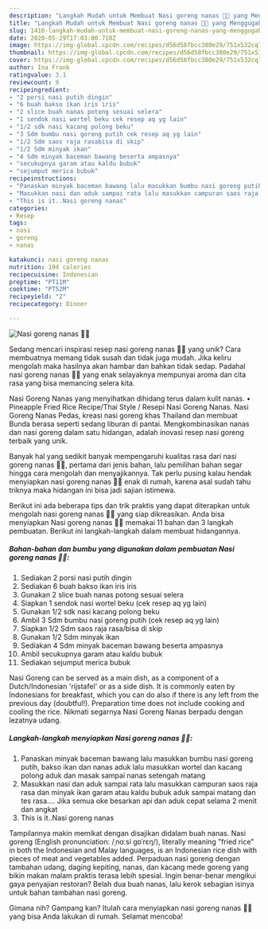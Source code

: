 ```yaml
---
description: "Langkah Mudah untuk Membuat Nasi goreng nanas 🍛🍍 yang Menggugah Selera"
title: "Langkah Mudah untuk Membuat Nasi goreng nanas 🍛🍍 yang Menggugah Selera"
slug: 1416-langkah-mudah-untuk-membuat-nasi-goreng-nanas-yang-menggugah-selera
date: 2020-05-29T17:03:00.718Z
image: https://img-global.cpcdn.com/recipes/d56d58fbcc380e29/751x532cq70/nasi-goreng-nanas-🍛🍍-foto-resep-utama.jpg
thumbnail: https://img-global.cpcdn.com/recipes/d56d58fbcc380e29/751x532cq70/nasi-goreng-nanas-🍛🍍-foto-resep-utama.jpg
cover: https://img-global.cpcdn.com/recipes/d56d58fbcc380e29/751x532cq70/nasi-goreng-nanas-🍛🍍-foto-resep-utama.jpg
author: Ina Frank
ratingvalue: 3.1
reviewcount: 9
recipeingredient:
- "2 porsi nasi putih dingin"
- "6 buah bakso ikan iris iris"
- "2 slice buah nanas potong sesuai selera"
- "1 sendok nasi wortel beku cek resep aq yg lain"
- "1/2 sdk nasi kacang polong beku"
- "3 Sdm bumbu nasi goreng putih cek resep aq yg lain"
- "1/2 Sdm saos raja rasabisa di skip"
- "1/2 Sdm minyak ikan"
- "4 Sdm minyak baceman bawang beserta ampasnya"
- "secukupnya garam atau kaldu bubuk"
- "sejumput merica bubuk"
recipeinstructions:
- "Panaskan minyak baceman bawang lalu masukkan bumbu nasi goreng putih, bakso ikan dan nanas aduk lalu masukkan wortel dan kacang polong aduk dan masak sampai nanas setengah matang"
- "Masukkan nasi dan aduk sampai rata lalu masukkan campuran saos raja rasa dan minyak ikan garam atau kaldu bubuk aduk sampai matang dan tes rasa.... Jika semua oke besarkan api dan aduk cepat selama 2 menit dan angkat"
- "This is it..Nasi goreng nanas"
categories:
- Resep
tags:
- nasi
- goreng
- nanas

katakunci: nasi goreng nanas 
nutrition: 194 calories
recipecuisine: Indonesian
preptime: "PT11M"
cooktime: "PT52M"
recipeyield: "2"
recipecategory: Dinner

---
```



![Nasi goreng nanas 🍛🍍](https://img-global.cpcdn.com/recipes/d56d58fbcc380e29/751x532cq70/nasi-goreng-nanas-🍛🍍-foto-resep-utama.jpg)

Sedang mencari inspirasi resep nasi goreng nanas 🍛🍍 yang unik? Cara membuatnya memang tidak susah dan tidak juga mudah. Jika keliru mengolah maka hasilnya akan hambar dan bahkan tidak sedap. Padahal nasi goreng nanas 🍛🍍 yang enak selayaknya mempunyai aroma dan cita rasa yang bisa memancing selera kita.

Nasi Goreng Nanas yang menyihatkan dihidang terus dalam kulit nanas. • Pineapple Fried Rice Recipe/Thai Style / Resepi Nasi Goreng Nanas. Nasi Goreng Nanas Pedas, kreasi nasi goreng khas Thailand dan membuat Bunda berasa seperti sedang liburan di pantai. Mengkombinasikan nanas dan nasi goreng dalam satu hidangan, adalah inovasi resep nasi goreng terbaik yang unik.

Banyak hal yang sedikit banyak mempengaruhi kualitas rasa dari nasi goreng nanas 🍛🍍, pertama dari jenis bahan, lalu pemilihan bahan segar hingga cara mengolah dan menyajikannya. Tak perlu pusing kalau hendak menyiapkan nasi goreng nanas 🍛🍍 enak di rumah, karena asal sudah tahu triknya maka hidangan ini bisa jadi sajian istimewa.


Berikut ini ada beberapa tips dan trik praktis yang dapat diterapkan untuk mengolah nasi goreng nanas 🍛🍍 yang siap dikreasikan. Anda bisa menyiapkan Nasi goreng nanas 🍛🍍 memakai 11 bahan dan 3 langkah pembuatan. Berikut ini langkah-langkah dalam membuat hidangannya.

<!--inarticleads1-->

##### Bahan-bahan dan bumbu yang digunakan dalam pembuatan Nasi goreng nanas 🍛🍍:

1. Sediakan 2 porsi nasi putih dingin
1. Sediakan 6 buah bakso ikan iris iris
1. Gunakan 2 slice buah nanas potong sesuai selera
1. Siapkan 1 sendok nasi wortel beku (cek resep aq yg lain)
1. Gunakan 1/2 sdk nasi kacang polong beku
1. Ambil 3 Sdm bumbu nasi goreng putih (cek resep aq yg lain)
1. Siapkan 1/2 Sdm saos raja rasa/bisa di skip
1. Gunakan 1/2 Sdm minyak ikan
1. Sediakan 4 Sdm minyak baceman bawang beserta ampasnya
1. Ambil secukupnya garam atau kaldu bubuk
1. Sediakan sejumput merica bubuk


Nasi Goreng can be served as a main dish, as a component of a Dutch/Indonesian &#39;rijstafel&#39; or as a side dish. It is commonly eaten by Indonesians for breakfast, which you can do also if there is any left from the previous day (doubtful!). Preparation time does not include cooking and cooling the rice. Nikmati segarnya Nasi Goreng Nanas berpadu dengan lezatnya udang. 

<!--inarticleads2-->

##### Langkah-langkah menyiapkan Nasi goreng nanas 🍛🍍:

1. Panaskan minyak baceman bawang lalu masukkan bumbu nasi goreng putih, bakso ikan dan nanas aduk lalu masukkan wortel dan kacang polong aduk dan masak sampai nanas setengah matang
1. Masukkan nasi dan aduk sampai rata lalu masukkan campuran saos raja rasa dan minyak ikan garam atau kaldu bubuk aduk sampai matang dan tes rasa.... Jika semua oke besarkan api dan aduk cepat selama 2 menit dan angkat
1. This is it..Nasi goreng nanas


Tampilannya makin memikat dengan disajikan didalam buah nanas. Nasi goreng (English pronunciation: /ˌnɑːsi ɡɒˈrɛŋ/), literally meaning &#34;fried rice&#34; in both the Indonesian and Malay languages, is an Indonesian rice dish with pieces of meat and vegetables added. Perpaduan nasi goreng dengan tambahan udang, daging kepiting, nanas, dan kacang mede goreng yang bikin makan malam praktis terasa lebih spesial. Ingin benar-benar mengikui gaya penyajian restoran? Belah dua buah nanas, lalu kerok sebagian isinya untuk bahan tambahan nasi goreng. 

Gimana nih? Gampang kan? Itulah cara menyiapkan nasi goreng nanas 🍛🍍 yang bisa Anda lakukan di rumah. Selamat mencoba!
